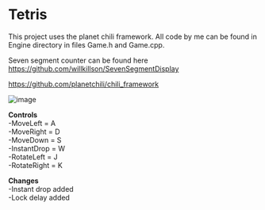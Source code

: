 # Tetris
This project uses the planet chili framework. All code by me can be found in Engine directory in files Game.h and Game.cpp.

Seven segment counter can be found here https://github.com/willkillson/SevenSegmentDisplay

https://github.com/planetchili/chili_framework

![image](https://user-images.githubusercontent.com/26101774/35467689-fefff9f6-02ce-11e8-9415-70594aa45cca.png)

**Controls**  
-MoveLeft = A  
-MoveRight = D   
-MoveDown = S  
-InstantDrop = W  
-RotateLeft = J  
-RotateRight = K  

**Changes**  
-Instant drop added  
-Lock delay added  
